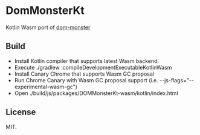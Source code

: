 # DomMonsterKt

Kotlin Wasm port of [dom-monster](https://raw.githubusercontent.com/Rich-Harris/dom-monster/)

## Build
* Install Kotlin compiler that supports latest Wasm backend.
* Execute ./gradlew :compileDevelopmentExecutableKotlinWasm
* Install Canary Chrome that supports Wasm GC proposal
* Run Chrome Canary with Wasm GC proposal support (i.e. --js-flags="--experimental-wasm-gc")
* Open ./build/js/packages/DOMMonsterKt-wasm/kotlin/index.html 

## License
MIT.